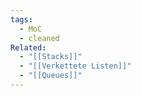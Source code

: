 ```yaml
---
tags:
  - MoC
  - cleaned
Related:
  - "[[Stacks]]"
  - "[[Verkettete Listen]]"
  - "[[Queues]]"
---
```

